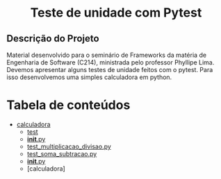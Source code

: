 <h1 align="center">Teste de unidade com Pytest</h1>

## Descrição do Projeto
Material desenvolvido para o seminário de Frameworks da matéria de Engenharia de Software (C214), ministrada pelo professor Phyllipe Lima.
Devemos apresentar alguns testes de unidade feitos com o pytest. Para isso desenvolvemos uma simples calculadora em python.

Tabela de conteúdos
=================
<!--ts-->
   * [calculadora](#Sobre)
     * [test](#tabela-de-conteudo)
      * [__init__.py](#instalacao)
      * [test_multiplicacao_divisao.py](#instalacao)
      * [test_soma_subtracao.py](#instalacao)
     * [__init__.py](#como-usar)
     * [calculadora]
<!--te-->
